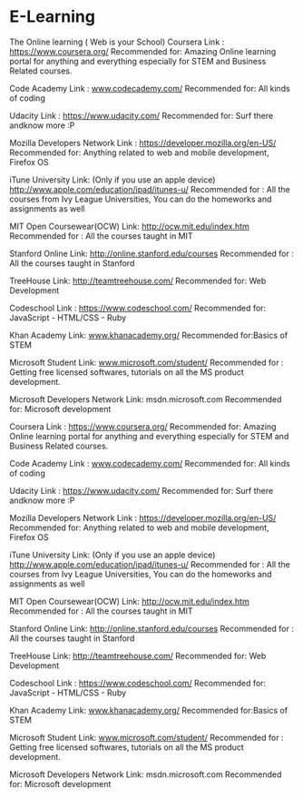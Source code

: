 E-Learning
==========

The Online learning ( Web is your School)
Coursera
Link : https://www.coursera.org/
Recommended for: Amazing Online learning portal for anything and everything especially for STEM and Business Related courses. 

Code Academy
Link : www.codecademy.com/
Recommended for: All kinds of coding

Udacity
Link : https://www.udacity.com/‎
Recommended for: Surf there andknow more :P

Mozilla Developers Network
Link : https://developer.mozilla.org/en-US/
Recommended for:  Anything related to web and mobile development, Firefox OS

iTune University
Link: (Only if you use an apple device) http://www.apple.com/education/ipad/itunes-u/
Recommended for : All the courses from Ivy League Universities, You can do the homeworks and assignments as well

MIT Open Coursewear(OCW)
Link: http://ocw.mit.edu/index.htm
Recommended for :  All the courses taught in MIT

Stanford Online
Link: http://online.stanford.edu/courses
Recommended for :  All the courses taught in Stanford

TreeHouse
Link: http://teamtreehouse.com/
Recommended for: Web Development

Codeschool
Link : https://www.codeschool.com/‎
Recommended for: JavaScript - ‎HTML/CSS - ‎Ruby

Khan Academy
Link: www.khanacademy.org/‎
Recommended for:Basics of STEM

Microsoft Student
Link: www.microsoft.com/student/‎
Recommended for : Getting free licensed softwares, tutorials on all the MS product development.




Microsoft Developers Network
Link: msdn.microsoft.com
Recommended for: Microsoft development









Coursera
Link : https://www.coursera.org/
Recommended for: Amazing Online learning portal for anything and everything especially for STEM and Business Related courses. 

Code Academy
Link : www.codecademy.com/
Recommended for: All kinds of coding

Udacity
Link : https://www.udacity.com/‎
Recommended for: Surf there andknow more :P

Mozilla Developers Network
Link : https://developer.mozilla.org/en-US/
Recommended for:  Anything related to web and mobile development, Firefox OS

iTune University
Link: (Only if you use an apple device) http://www.apple.com/education/ipad/itunes-u/
Recommended for : All the courses from Ivy League Universities, You can do the homeworks and assignments as well

MIT Open Coursewear(OCW)
Link: http://ocw.mit.edu/index.htm
Recommended for :  All the courses taught in MIT

Stanford Online
Link: http://online.stanford.edu/courses
Recommended for :  All the courses taught in Stanford

TreeHouse
Link: http://teamtreehouse.com/
Recommended for: Web Development

Codeschool
Link : https://www.codeschool.com/‎
Recommended for: JavaScript - ‎HTML/CSS - ‎Ruby

Khan Academy
Link: www.khanacademy.org/‎
Recommended for:Basics of STEM

Microsoft Student
Link: www.microsoft.com/student/‎
Recommended for : Getting free licensed softwares, tutorials on all the MS product development.




Microsoft Developers Network
Link: msdn.microsoft.com
Recommended for: Microsoft development







